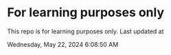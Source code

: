 # For learning purposes only
This repo is for learning purposes only.
Last updated at

Wednesday, May 22, 2024 6:08:50 AM

